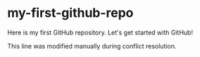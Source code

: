 # my-first-github-repo
Here is my first GitHub repository. Let's get started with GitHub!

This line was modified manually during conflict resolution.
